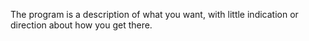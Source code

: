 The program is a description of what you want, with little indication or direction about how you get there.

